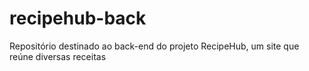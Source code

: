 # recipehub-back
Repositório destinado ao back-end do projeto RecipeHub, um site que reúne diversas receitas
